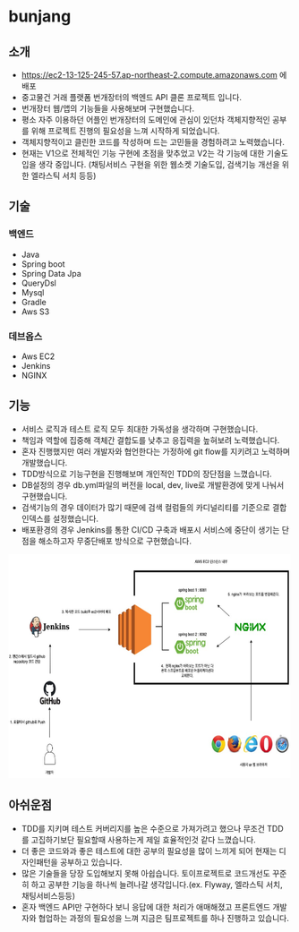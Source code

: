 # bunjang 

## 소개
- https://ec2-13-125-245-57.ap-northeast-2.compute.amazonaws.com 에 배포 
- 중고물건 거래 플랫폼 번개장터의 백엔드 API 클론 프로젝트 입니다.
- 번개장터 웹/앱의 기능들을 사용해보며 구현했습니다.
- 평소 자주 이용하던 어플인 번개장터의 도메인에 관심이 있던차 객체지향적인 공부를 위해 프로젝트 진행의 필요성을 느껴 시작하게 되었습니다. 
- 객체지향적이고 클린한 코드를 작성하며 드는 고민들을 경험하려고 노력했습니다.
- 현재는 V1으로 전체적인 기능 구현에 초점을 맞추었고 V2는 각 기능에 대한 기술도입을 생각 중입니다. (채팅서비스 구현을 위한 웹소켓 기술도입, 검색기능 개선을 위한 엘라스틱 서치 등등)

## 기술
### 백엔드
  - Java
  - Spring boot
  - Spring Data Jpa
  - QueryDsl
  - Mysql
  - Gradle
  - Aws S3
### 데브옵스
  - Aws EC2
  - Jenkins
  - NGINX
 
## 기능
- 서비스 로직과 테스트 로직 모두 최대한 가독성을 생각하며 구현했습니다.
- 책임과 역할에 집중해 객체간 결합도를 낮추고 응집력을 높혀보려 노력했습니다.
- 혼자 진행했지만 여러 개발자와 협언한다는 가정하에 git flow를 지키려고 노력하며 개발했습니다.
- TDD방식으로 기능구현을 진행해보며 개인적인 TDD의 장단점을 느꼈습니다.
- DB설정의 경우 db.yml파일의 버전을 local, dev, live로 개발환경에 맞게 나눠서 구현했습니다.
- 검색기능의 경우 데이터가 많기 때문에 검색 컬럼들의 카디널리티를 기준으로 결합인덱스를 설정했습니다. 
- 배포환경의 경우 Jenkins를 통한 CI/CD 구축과 배포시 서비스에 중단이 생기는 단점을 해소하고자 무중단배포 방식으로 구현했습니다.
<img src = "src/main/resources/templates/images/번장 포폴 도식화.jpg" width="700" height="400">

## 아쉬운점
- TDD를 지키며 테스트 커버리지를 높은 수준으로 가져가려고 했으나 무조건 TDD를 고집하기보단 필요할때 사용하는게 제일 효율적인것 같다 느꼈습니다.
- 더 좋은 코드와과 좋은 테스트에 대한 공부의 필요성을 많이 느끼게 되어 현재는 디자인패턴을 공부하고 있습니다.
- 많은 기술들을 당장 도입해보지 못해 아쉽습니다. 토이프로젝트로 코드개선도 꾸준히 하고 공부한 기능을 하나씩 늘려나갈 생각입니다.(ex. Flyway, 엘라스틱 서치, 채팅서비스등등)
- 혼자 백엔드 API만 구현하다 보니 응답에 대한 처리가 애매해졌고 프론트엔드 개발자와 협업하는 과정의 필요성을 느껴 지금은 팀프로젝트를 하나 진행하고 있습니다.

